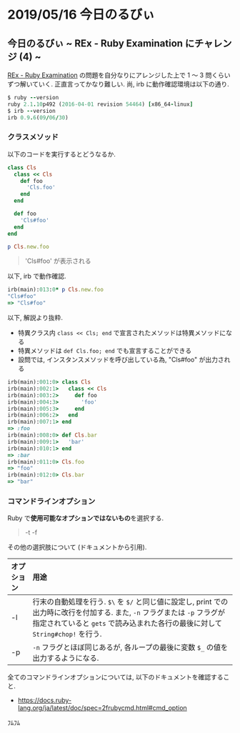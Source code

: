 # 2019/05/16 今日のるびぃ

## 今日のるびぃ ~ REx - Ruby Examination にチャレンジ (4) ~

[REx - Ruby Examination](https://rex.libertyfish.co.jp/) の問題を自分なりにアレンジした上で 1 〜 3 問くらいずつ解いていく. 正直言ってかなり難しい. 尚, irb に動作確認環境は以下の通り.

```ruby
$ ruby --version
ruby 2.1.10p492 (2016-04-01 revision 54464) [x86_64-linux]
$ irb --version
irb 0.9.6(09/06/30)
```

### クラスメソッド

以下のコードを実行するとどうなるか.

```ruby
class Cls
  class << Cls
    def foo
      'Cls.foo'
    end
  end

  def foo
    'Cls#foo'
  end
end

p Cls.new.foo
```

> 'Cls#foo' が表示される

以下, irb で動作確認.

```ruby
irb(main):013:0* p Cls.new.foo
"Cls#foo"
=> "Cls#foo"
```

以下, 解説より抜粋.

* 特異クラス内 `class << Cls; end` で宣言されたメソッドは特異メソッドになる
* 特異メソッドは `def Cls.foo; end` でも宣言することができる
* 設問では, インスタンスメソッドを呼び出している為, "Cls#foo" が出力される

```ruby
irb(main):001:0> class Cls
irb(main):002:1>   class << Cls
irb(main):003:2>     def foo
irb(main):004:3>       'foo'
irb(main):005:3>     end
irb(main):006:2>   end
irb(main):007:1> end
=> :foo
irb(main):008:0> def Cls.bar
irb(main):009:1>   'bar'
irb(main):010:1> end
=> :bar
irb(main):011:0> Cls.foo
=> "foo"
irb(main):012:0> Cls.bar
=> "bar"
```

### コマンドラインオプション

Ruby で**使用可能なオプションではないもの**を選択する.

> -t
> -f

その他の選択肢について (ドキュメントから引用).

| **オプション** | **用途** |
|:---|:---|
| -l | 行末の自動処理を行う. `$\` を `$/` と同じ値に設定し, print での出力時に改行を付加する. また, `-n` フラグまたは `-p` フラグが指定されていると `gets` で読み込まれた各行の最後に対して `String#chop!` を行う. |
| -p | `-n` フラグとほぼ同じあるが, 各ループの最後に変数 `$_` の値を出力するようになる.  |

全てのコマンドラインオプションについては, 以下のドキュメントを確認すること.

* https://docs.ruby-lang.org/ja/latest/doc/spec=2frubycmd.html#cmd_option

ﾌﾑﾌﾑ
